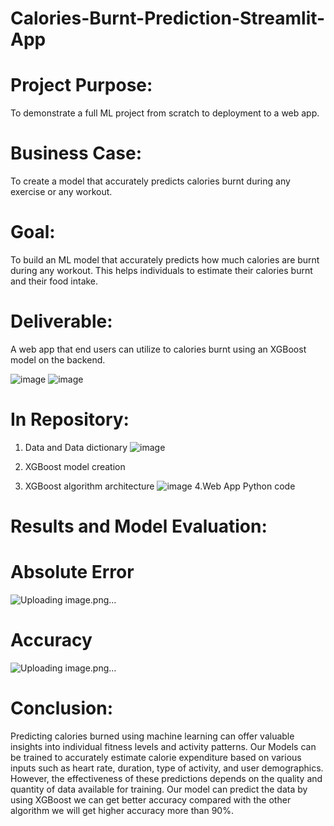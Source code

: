 # Calories-Burnt-Prediction-Streamlit-App
# Project Purpose:
To demonstrate a full ML project from scratch to deployment to a web app.
# Business Case:
To create a model that accurately predicts calories burnt during any exercise or any workout.
# Goal:
To build an ML model that accurately predicts how much calories are burnt during any workout. This helps individuals to estimate their calories burnt and their food intake.
# Deliverable:
A web app that end users can utilize to calories burnt using an XGBoost model on the backend.

![image](https://github.com/user-attachments/assets/e3e26cc4-2a23-45f3-a191-cdb28cdc4b26)
![image](https://github.com/user-attachments/assets/22e90ec3-95d1-46a6-9231-4371316780b9)

# In Repository:
1. Data and Data dictionary
   ![image](https://github.com/user-attachments/assets/c1cbcc23-e330-4fe7-996b-9b21056f8366)

2. XGBoost model creation
3. XGBoost algorithm architecture
   ![image](https://github.com/user-attachments/assets/b953c6c2-0da0-4dd1-a351-b22c2ed70a77)
4.Web App Python code

# Results and Model Evaluation:
# Absolute Error
![Uploading image.png…]()

# Accuracy
![Uploading image.png…]()

# Conclusion:
Predicting calories burned using machine learning can offer valuable insights into individual fitness levels and activity patterns. Our Models can be trained to accurately estimate calorie expenditure based on various inputs such as heart rate, duration, type of activity, and user demographics. However, the effectiveness of these predictions depends on the quality and quantity of data available for training.
Our model can predict the data by using XGBoost we can get better accuracy compared with the other algorithm we will get higher accuracy more than 90%.


























